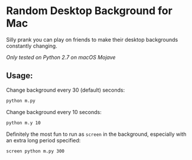 # Random Desktop Background for Mac
Silly prank you can play on friends to make their desktop backgrounds constantly changing.

_Only tested on Python 2.7 on macOS Mojave_

## Usage:
Change background every 30 (default) seconds:
```bash
python m.py
```

Change background every 10 seconds:
```bash
python m.y 10
```

Definitely the most fun to run as `screen` in the background, especially with an extra long period specified:
```bash
screen python m.py 300
```
